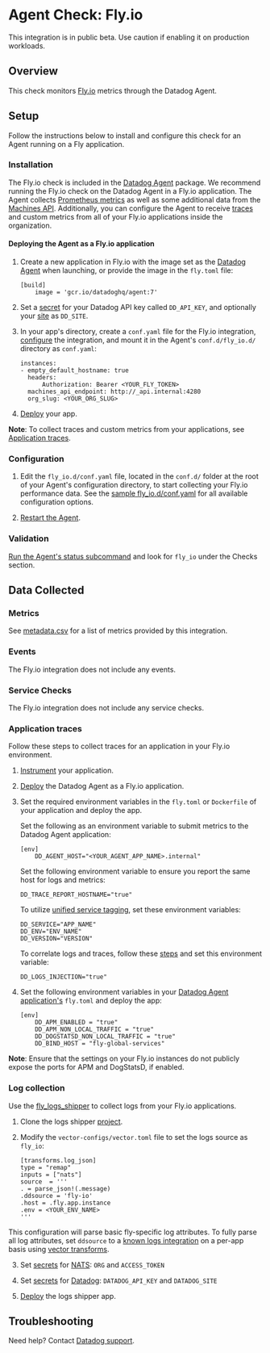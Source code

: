 # Agent Check: Fly.io

<div class="alert alert-warning">
This integration is in public beta. Use caution if enabling it on production workloads.
</div>

## Overview

This check monitors [Fly.io][1] metrics through the Datadog Agent. 

## Setup

Follow the instructions below to install and configure this check for an Agent running on a Fly application.

### Installation

The Fly.io check is included in the [Datadog Agent][2] package. We recommend running the Fly.io check on the Datadog Agent in a Fly.io application. The Agent collects [Prometheus metrics][19] as well as some additional data from the [Machines API][20]. Additionally, you can configure the Agent to receive [traces](#Application-Traces) and custom metrics from all of your Fly.io applications inside the organization.

#### Deploying the Agent as a Fly.io application

1. Create a new application in Fly.io with the image set as the [Datadog Agent][15] when launching, or provide the image in the `fly.toml` file:

    ```
    [build]
        image = 'gcr.io/datadoghq/agent:7'
    ```

2. Set a [secret][17] for your Datadog API key called `DD_API_KEY`, and optionally your [site][14] as `DD_SITE`.

3. In your app's directory, create a `conf.yaml` file for the Fly.io integration, [configure](#Configuration) the integration, and mount it in the Agent's `conf.d/fly_io.d/` directory as `conf.yaml`:

    ```
    instances:
    - empty_default_hostname: true
      headers:
          Authorization: Bearer <YOUR_FLY_TOKEN>
      machines_api_endpoint: http://_api.internal:4280
      org_slug: <YOUR_ORG_SLUG>
    ```

4. [Deploy][16] your app.

**Note**: To collect traces and custom metrics from your applications, see [Application traces](#Application-traces).

### Configuration

1. Edit the `fly_io.d/conf.yaml` file, located in the `conf.d/` folder at the root of your Agent's configuration directory, to start collecting your Fly.io performance data. See the [sample fly_io.d/conf.yaml][4] for all available configuration options.

2. [Restart the Agent][5].

### Validation

[Run the Agent's status subcommand][6] and look for `fly_io` under the Checks section.

## Data Collected

### Metrics

See [metadata.csv][7] for a list of metrics provided by this integration.

### Events

The Fly.io integration does not include any events.

### Service Checks

The Fly.io integration does not include any service checks.

### Application traces

Follow these steps to collect traces for an application in your Fly.io environment.

1. [Instrument][12] your application.
2. [Deploy](#deploying-the-agent-as-a-flyio-application) the Datadog Agent as a Fly.io application.
3. Set the required environment variables in the `fly.toml` or `Dockerfile` of your application and deploy the app.

    Set the following as an environment variable to submit metrics to the Datadog Agent application:
    ```
    [env]
        DD_AGENT_HOST="<YOUR_AGENT_APP_NAME>.internal"

    ```

    Set the following environment variable to ensure you report the same host for logs and metrics:
    ```
    DD_TRACE_REPORT_HOSTNAME="true"
    ```

    To utilize [unified service tagging][13], set these environment variables:
    ```
    DD_SERVICE="APP_NAME"
    DD_ENV="ENV_NAME"
    DD_VERSION="VERSION"
    ```

    To correlate logs and traces, follow these [steps][11] and set this environment variable:
    ```
    DD_LOGS_INJECTION="true"
    ```

4. Set the following environment variables in your [Datadog Agent application's](#Deploying-the-agent-as-a-Fly.io-application) `fly.toml` and deploy the app:

    ```
    [env]
        DD_APM_ENABLED = "true"
        DD_APM_NON_LOCAL_TRAFFIC = "true"
        DD_DOGSTATSD_NON_LOCAL_TRAFFIC = "true"
        DD_BIND_HOST = "fly-global-services"
    ```

**Note**: Ensure that the settings on your Fly.io instances do not publicly expose the ports for APM and DogStatsD, if enabled.

### Log collection

Use the [fly_logs_shipper][10] to collect logs from your Fly.io applications.

1. Clone the logs shipper [project][10].

2. Modify the `vector-configs/vector.toml` file to set the logs source as `fly_io`:

    ```
    [transforms.log_json]
    type = "remap"
    inputs = ["nats"]
    source  = '''
    . = parse_json!(.message)
    .ddsource = 'fly-io'
    .host = .fly.app.instance
    .env = <YOUR_ENV_NAME>
    '''
    ```

This configuration will parse basic fly-specific log attributes. To fully parse all log attributes, set `ddsource` to a [known logs integration][21] on a per-app basis using [vector transforms][22].

3. Set [secrets][17] for [NATS][18]:
`ORG` and `ACCESS_TOKEN`

4. Set [secrets][17] for [Datadog][3]: `DATADOG_API_KEY` and `DATADOG_SITE`

5. [Deploy][6] the logs shipper app.

## Troubleshooting

Need help? Contact [Datadog support][9].


[1]: https://fly.io/
[2]: https://app.datadoghq.com/account/settings/agent/latest
[3]: https://github.com/superfly/fly-log-shipper?tab=readme-ov-file#datadog
[4]: https://github.com/DataDog/integrations-core/blob/master/fly_io/datadog_checks/fly_io/data/conf.yaml.example
[5]: https://docs.datadoghq.com/agent/guide/agent-commands/#start-stop-and-restart-the-agent
[6]: https://docs.datadoghq.com/agent/guide/agent-commands/#agent-status-and-information
[7]: https://github.com/DataDog/integrations-core/blob/master/fly_io/metadata.csv
[8]: https://github.com/DataDog/integrations-core/blob/master/fly_io/assets/service_checks.json
[9]: https://docs.datadoghq.com/help/
[10]: https://github.com/superfly/fly-log-shipper
[11]: https://docs.datadoghq.com/tracing/other_telemetry/connect_logs_and_traces/
[12]: https://docs.datadoghq.com/tracing/trace_collection/#instrumentation-types
[13]: https://docs.datadoghq.com/getting_started/tagging/unified_service_tagging/?tab=docker#configuration-1
[14]: https://docs.datadoghq.com/agent/troubleshooting/site/
[15]: https://console.cloud.google.com/artifacts/docker/datadoghq/us/gcr.io/agent
[16]: https://fly.io/docs/flyctl/deploy/
[17]: https://fly.io/docs/flyctl/secrets/
[18]: https://github.com/superfly/fly-log-shipper?tab=readme-ov-file#nats-source-configuration
[19]: https://fly.io/docs/metrics-and-logs/metrics/#prometheus-on-fly-io
[20]: https://fly.io/docs/machines/api/
[21]: https://docs.datadoghq.com/logs/log_configuration/pipelines/?tab=source#integration-pipeline-library
[22]: https://vector.dev/docs/reference/configuration/transforms/lua/
